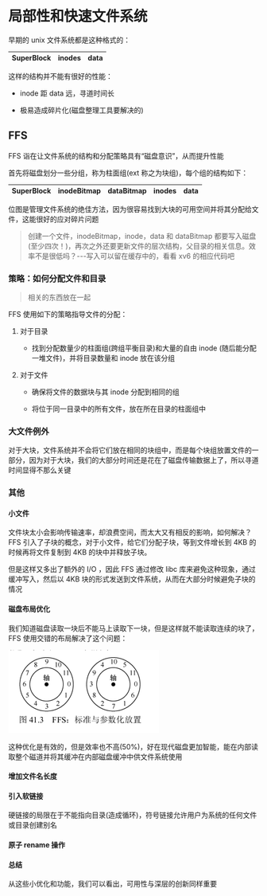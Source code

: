 # 局部性和快速文件系统

早期的 unix 文件系统都是这种格式的：

| SuperBlock | inodes | data |
| ---------- | ------ | ---- |

这样的结构并不能有很好的性能：

- inode 距 data 远，寻道时间长

- 极易造成碎片化(磁盘整理工具要解决的)

## FFS

FFS 诣在让文件系统的结构和分配策略具有“磁盘意识”，从而提升性能

首先将磁盘划分一些分组，称为柱面组(ext 称之为块组)，每个组的结构如下：

| SuperBlock | inodeBitmap | dataBitmap | inodes | data |
| ---------- | ----------- | ---------- | ------ | ---- |

位图是管理文件系统的绝佳方法，因为很容易找到大块的可用空间并将其分配给文件，这能很好的应对碎片问题

> 创建一个文件，inodeBitmap，inode，data 和 dataBitmap 都要写入磁盘(至少四次！)，再次之外还要更新文件的层次结构，父目录的相关信息。效率不是很低吗？---写入可以留在缓存中的，看看 xv6 的相应代码吧

### 策略：如何分配文件和目录

> 相关的东西放在一起

FFS 使用如下的策略指导文件的分配：

1. 对于目录
   
   - 找到分配数量少的柱面组(跨组平衡目录)和大量的自由 inode (随后能分配一堆文件)，并将目录数量和 inode 放在该分组

2. 对于文件
   
   - 确保将文件的数据块与其 inode 分配到相同的组
   
   - 将位于同一目录中的所有文件，放在所在目录的柱面组中

### 大文件例外

对于大块，文件系统并不会将它们放在相同的块组中，而是每个块组放置文件的一部分，因为对于大块，我们的大部分时间还是花在了磁盘传输数据上了，所以寻道时间显得不那么关键

### 其他

#### 小文件

文件块太小会影响传输速率，却浪费空间，而太大又有相反的影响，如何解决？ FFS 引入了子块的概念，对于小文件，给它们分配子块，等到文件增长到 4KB 的时候再将文件复制到 4KB 的块中并释放子块。

但是这样又多出了额外的 I/O ，因此 FFS 通过修改 libc 库来避免这种现象，通过缓冲写入，然后以 4KB 块的形式发送到文件系统，从而在大部分时候避免子块的情况

#### 磁盘布局优化

我们知道磁盘读取一块后不能马上读取下一块，但是这样就不能读取连续的块了， FFS 使用交错的布局解决了这个问题：

![](../../iamge/ostep/Screenshot%20from%202023-09-19%2016-55-58.png)

这种优化是有效的，但是效率也不高(50%)，好在现代磁盘更加智能，能在内部读取整个磁道并将其缓冲在内部磁盘缓冲中供文件系统使用

#### 增加文件名长度

#### 引入软链接

硬链接的局限在于不能指向目录(造成循环)，符号链接允许用户为系统的任何文件或目录创建别名

#### 原子 rename 操作

#### 总结

从这些小优化和功能，我们可以看出，可用性与深层的创新同样重要

# 
